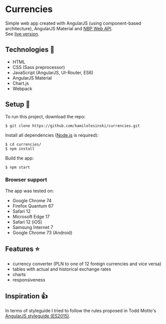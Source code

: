 # Currencies
Simple web app created with AngularJS (using component-based architecture), AngularJS Material and [NBP Web API](http://api.nbp.pl/).
<br>
See [live version](https://currencies-9c547.web.app).
## Technologies :hammer:
* HTML
* CSS (Sass preprocessor)
* JavaScript (AngularJS, UI-Router, ES6)
* AngularJS Material
* Chart.js
* Webpack
## Setup :rocket:
To run this project, download the repo:
```
$ git clone https://github.com/kamilolesinski/currencies.git
```
Install all dependencies ([Node.js](https://nodejs.org/en/) is required):
```
$ cd currencies/
$ npm install
```
Build the app:
```
$ npm start
```
### Browser support
The app was tested on:
* Google Chrome 74
* Firefox Quantum 67
* Safari 12
* Microsoft Edge 17
* Safari 12 (iOS)
* Samsung Internet 7
* Google Chrome 73 (Android)
## Features :star:
* currency converter (PLN to one of 12 foreign currencies and vice versa)
* tables with actual and historical exchange rates
* charts
* responsiveness
## Inspiration :+1:
In terms of styleguide I tried to follow the rules proposed in Todd Motto's [AngularJS styleguide (ES2015)](https://github.com/toddmotto/angularjs-styleguide). 
